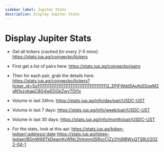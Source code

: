 ```yaml
---
sidebar_label: Jupiter Stats
description: Display Jupiter Stats
---
```

# Display Jupiter Stats

- Get all tickers (*cached for every 2-5 mins*):  https://stats.jup.ag/coingecko/tickers

- First get a list of pairs here: https://stats.jup.ag/coingecko/pairs

- Then for each pair, grab the details here: https://stats.jup.ag/coingecko/tickers?ticker_id=So11111111111111111111111111111111111111112_EPjFWdd5AufqSSqeM2qN1xzybapC8G4wEGGkZwyTDt1v

- Volume in last 24hrs: https://stats.jup.ag/info/day/pair/USDC-UST

- Volume in last 7 days: https://stats.jup.ag/info/week/pair/USDC-UST

- Volume in last 30 days: https://stats.jup.ag/info/month/pair/USDC-UST

- For the stats, look at this api: https://stats.jup.ag/token-ledger/:address/:date
https://stats.jup.ag/token-ledger/B5mW68TkDewnKvWNc2trkmmdSRxcCjZz3Yd9BWxQTSRU/2022-04-1